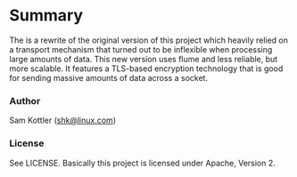 # Summary
The is a rewrite of the original version of this project which heavily relied on a transport mechanism that turned out to be inflexible when processing large amounts of data. This new version uses flume and less reliable, but more scalable. It features a TLS-based encryption technology that is good for sending massive amounts of data across a socket.

### Author
Sam Kottler (shk@linux.com)

### License
See LICENSE. Basically this project is licensed under Apache, Version 2.
